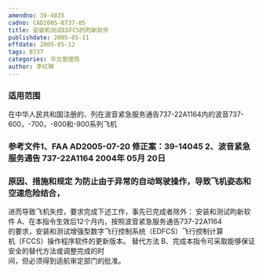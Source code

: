 ```yaml
---
amendno: 39-4835  
cadno: CAD2005-B737-05  
title: 安装和测试EDFCS的昀新软件  
publishdate: 2005-05-11  
effdate: 2005-05-12  
tags: B737  
categories: 华北管理局  
author: 李红琳  
---
```

  
### 适用范围  
在中华人民共和国注册的、列在波音紧急服务通告737-22A1164内的波音737-600，-700，-800和-900系列飞机  
  
<!--more-->  
### 参考文件1、FAA AD2005-07-20    修正案：39-14045 2、波音紧急服务通告 737-22A1164 2004年 05月 20日  
  
### 原因、措施和规定 为防止由于异常的自动驾驶操作，导致飞机姿态和空速危险结合，  
进而导致飞机失控，要求完成下述工作，事先已完成者除外：     安装和测试昀新软件  A、在本指令生效后12个月内，按照波音紧急服务通告737-22A1164  
的要求，安装和测试增强型数字飞行控制系统（EDFCS）飞行控制计算  
机（FCCS）操作程序软件的更新版本。    替代方法     B、完成本指令可采取能够保证安全的替代方法或调整完成的时  
间，但必须得到适航审定部门的批准。  
